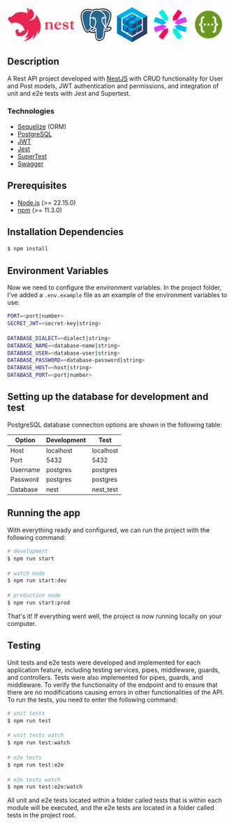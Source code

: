 ![Nest](assets/logo.png)

## Description

A Rest API project developed with [NestJS](https://github.com/nestjs/nest) with CRUD functionality for User and Post models, JWT authentication and permissions, and integration of unit and e2e tests with Jest and Supertest.

### Technologies

-   [Sequelize](https://sequelize.org) (ORM)
-   [PostgreSQL](https://www.postgresql.org/)
-   [JWT](https://jwt.io/)
-   [Jest](https://jestjs.io/)
-   [SuperTest](https://github.com/ladjs/supertest)
-   [Swagger](https://swagger.io/)

## Prerequisites

-   [Node.js](https://nodejs.org/) (>= 22.15.0)
-   [npm](https://www.npmjs.com/) (>= 11.3.0)

## Installation Dependencies

```bash
$ npm install
```

## Environment Variables

Now we need to configure the environment variables. In the project folder, I've added a `.env.example` file as an example of the environment variables to use:

```bash
PORT=<port|number>
SECRET_JWT=<secret-key|string>

DATABASE_DIALECT=<dialect|string>
DATABASE_NAME=<database-name|string>
DATABASE_USER=<database-user|string>
DATABASE_PASSWORD=<database-password|string>
DATABASE_HOST=<host|string>
DATABASE_PORT=<port|number>
```

## Setting up the database for development and test

PostgreSQL database connection options are shown in the following table:

| Option   | Development | Test      |
| -------- | ----------- | --------- |
| Host     | localhost   | localhost |
| Port     | 5432        | 5432      |
| Username | postgres    | postgres  |
| Password | postgres    | postgres  |
| Database | nest        | nest_test |

## Running the app

With everything ready and configured, we can run the project with the following command:

```bash
# development
$ npm run start

# watch mode
$ npm run start:dev

# production mode
$ npm run start:prod
```

That's it! If everything went well, the project is now running locally on your computer.

## Testing

Unit tests and e2e tests were developed and implemented for each application feature, including testing services, pipes, middleware, guards, and controllers. Tests were also implemented for pipes, guards, and middleware. To verify the functionality of the endpoint and to ensure that there are no modifications causing errors in other functionalities of the API. To run the tests, you need to enter the following command:

```bash
# unit tests
$ npm run test

# unit tests watch
$ npm run test:watch

# e2e tests
$ npm run test:e2e

# e2e tests watch
$ npm run test:e2e:watch
```

All unit and e2e tests located within a folder called tests that is within each module will be executed, and the e2e tests are located in a folder called tests in the project root.